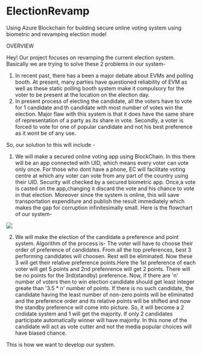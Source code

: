 # ElectionRevamp
Using Azure Blockchain for building secure online voting system using biometric and revamping election model

OVERVIEW

Hey! Our project focuses on revamping the current election system. Basically we are trying to solve these 2 problems in our system-
1)  In recent past, there has a been a major debate about EVMs and polling booth. At present, many parties have questioned reliability of EVM as well as these static polling booth system make it compulsory for the voter to be present at the location on the election day.
2)  In present process of electing the candidate, all the voters have to vote for 1 candidate and th candidate with most number of votes win the election. Major flaw with this system is that it does have the same share of representation of a party as its share in vote. Secondly, a voter is forced to vote for one of popular candidate and not his best preference as it wont be of any use.

So, our solution to this will include -
1)  We will make a secured online voting app using BlockChain. In this there will be an app connected with UID, which means every voter can vote only once. For those who dont have a phone, EC will facilitate voting centre at which any voter can vote from any part of the country using their UID. Security will checked by a secured biometric app. Once,a vote is casted on the app,changing it discard the vote and his chance to vote in that election. Moreover since the system is online, this will save transportation expenditure and publish the result immediately which makes the gap for corruption infinitesimally small.
Here is the flowchart of our system-

<img src="flowchart.PNG"> 

2)  We will make the election of the candidate a preference and point system. Algorithm of the process is-
  The voter will have to choose their order of preference of candidates. From all the top preferences, best 3 performing candidates will choosen. Rest will be eliminated. Now these 3 will get their relative preference points.Here the 1st preference of each voter will get 5 points and 2nd prefenrence will get 2 points. There will be no points for the 3rd(standby) preference. Now, if there are 'n' number of voters then to win election candidate should get least integer greate than '3.5 * n' number of points. If there is no such candidate, the candidate having the least number of non-zero points will be eliminated and the preference order and its relative points will be shifted and now the standby preference will come into picture. So, it will become a 2 cndidate system and 1 will get the majority. If only 2 candidates participate automatically winner will have majority. In this none of the candidate will act as vote cutter and not the media popular choices will have biased chance.
  
  This is how we want to develop our system.
